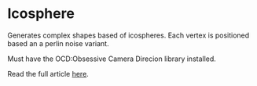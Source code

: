 # Icosphere
Generates complex shapes based of icospheres. Each vertex is positioned based an a perlin noise variant.

Must have the OCD:Obsessive Camera Direcion library installed.

Read the full article [here](https://flashyprogramming.wordpress.com/2015/05/21/sphere-morphing/).
